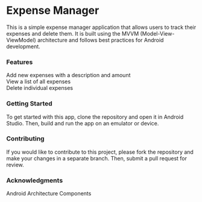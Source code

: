 <h1>Expense Manager</h1>
This is a simple expense manager application that allows users to track their expenses and delete them. It is built using the MVVM (Model-View-ViewModel) architecture and follows best practices for Android development.

<h3>Features</h3>
Add new expenses with a description and amount<br>
View a list of all expenses<br>
Delete individual expenses
<h3>Getting Started</h3>
To get started with this app, clone the repository and open it in Android Studio. Then, build and run the app on an emulator or device.

<h3>Contributing</h3>
If you would like to contribute to this project, please fork the repository and make your changes in a separate branch. Then, submit a pull request for review.

<h3>Acknowledgments</h3>
Android Architecture Components
